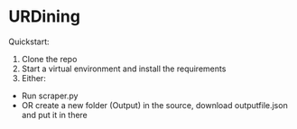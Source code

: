 # URDining

Quickstart:
1. Clone the repo
2. Start a virtual environment and install the requirements
3. Either:
 - Run scraper.py
 - OR create a new folder (Output) in the source, download outputfile.json and put it in there
